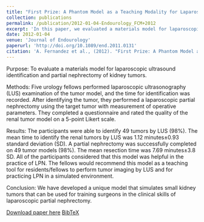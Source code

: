 ```yaml
---
title: "First Prize: A Phantom Model as a Teaching Modality for Laparoscopic Partial Nephrectomy"
collection: publications
permalink: /publication/2012-01-04-Endourology_FCM+2012
excerpt: 'In this paper, we evaluated a materials model for laparoscopic ultrasound identification and partial nephrectomy of kidney tumors.'
date: 2012-01-04
venue: 'Journal of Endourology'
paperurl: 'http://doi.org/10.1089/end.2011.0131'
citation: 'A. Fernandez et al., (2012). "First Prize: A Phantom Model as a Teaching Modality for Laparoscopic Partial Nephrectomy"; in <i>Journal of Endourology</i>, 26(1), pp. 1-5.'
---
```


Purpose: To evaluate a materials model for laparoscopic ultrasound identification and partial nephrectomy of kidney tumors.

Methods: Five urology fellows performed laparoscopic ultrasonography (LUS) examination of the tumor model, and the time for identification was recorded. After identifying the tumor, they performed a laparoscopic partial nephrectomy using the target tumor with measurement of operative parameters. They completed a questionnaire and rated the quality of the renal tumor model on a 5-point Likert scale.

Results: The participants were able to identify 49 tumors by LUS (98%). The mean time to identify the renal tumors by LUS was 1.12 minutes±0.93 standard deviation (SD). A partial nephrectomy was successfully completed on 49 tumor models (98%). The mean resection time was 7.69 minutes±3.8 SD. All of the participants considered that this model was helpful in the practice of LPN. The fellows would recommend this model as a teaching tool for residents/fellows to perform tumor imaging by LUS and for practicing LPN in a simulated environment.

Conclusion: We have developed a unique model that simulates small kidney tumors that can be used for training surgeons in the clinical skills of laparoscopic partial nephrectomy.

[Download paper here](http://doi.org/10.1089/end.2011.0131) [BibTeX](./../files/bibtex/FCM+2012.bib)